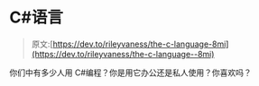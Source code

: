 # C#语言

> 原文:[https://dev.to/rileyvaness/the-c-language-8mi](https://dev.to/rileyvaness/the-c-language--8mi)

你们中有多少人用 C#编程？你是用它办公还是私人使用？你喜欢吗？